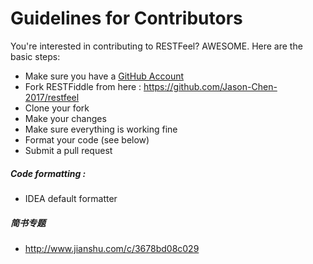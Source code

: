 Guidelines for Contributors
==========

You're interested in contributing to RESTFeel? AWESOME. Here are the basic steps:

- Make sure you have a [GitHub Account](https://github.com/signup/free)
- Fork RESTFiddle from here : https://github.com/Jason-Chen-2017/restfeel
- Clone your fork  
- Make your changes
- Make sure everything is working fine
- Format your code (see below)
- Submit a pull request

##### Code formatting :

- IDEA default formatter

##### 简书专题

- http://www.jianshu.com/c/3678bd08c029

